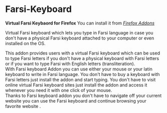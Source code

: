 # Farsi-Keyboard
**Virtual Farsi Keybaord for Firefox** You can install it from *[Firefox Addons](https://addons.mozilla.org/en-US/firefox/addon/farsi-keyboard/)*

Virtual Farsi keyboard which lets you type in Farsi language in case you don't have a physical Farsi keyboard attached to your computer or even installed on the OS.
 

This addon provides users with a virtual Farsi keyboard which can be used to type Farsi letters if you don't have a physical keyboard with Farsi letters or if you want to type Farsi with English letters (transliteration).  
With Farsi keyboard Addon you can use either your mouse or your latin keyboard to write in Farsi language.
You don't have to buy a keyboard with Farsi letters just install the addon and start typing.
You don't have to visit online virtual Farsi keyboard sites just install the addon and access it whenever you need it with one click of your mouse.  
Thanks to Farsi keyboard addon you don't have to navigate off your current website you can use the Farsi keyboard and continue browsing your favorite website .


